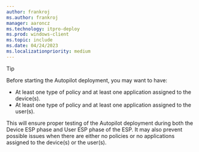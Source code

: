 ```yaml
---
author: frankroj
ms.author: frankroj
manager: aaroncz
ms.technology: itpro-deploy
ms.prod: windows-client
ms.topic: include
ms.date: 04/24/2023
ms.localizationpriority: medium
---
```


<!-- This file is shared by the following articles:

includes/technician-flow.md
self-deploying/self-deploying-autopilot-profile.md
user-driven/azure-ad-join-assign-device-to-user.md
user-driven/azure-ad-join-autopilot-profile.md
user-driven/hybrid-azure-ad-join-assign-device-to-user.md
user-driven/hybrid-azure-ad-join-domain-join-profile.md

Headings are driven by article context. -->

> [!TIP]
>
> Before starting the Autopilot deployment, you may want to have:
>
> - At least one type of policy and at least one application assigned to the device(s).
> - At least one type of policy and at least one application assigned to the user(s).
>
> This will ensure proper testing of the Autopilot deployment during both the Device ESP phase and User ESP phase of the ESP. It may also prevent possible issues when there are either no policies or no applications assigned to the device(s) or the user(s).
